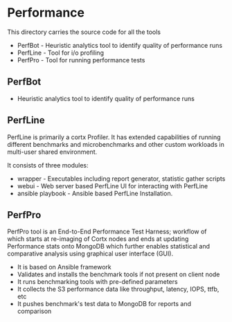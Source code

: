 # Performance

This directory carries the source code for all the tools

-   PerfBot - Heuristic analytics tool to identify quality of performance runs
-   PerfLine - Tool for i/o profiling
-   PerfPro - Tool for running performance tests

## PerfBot

-   Heuristic analytics tool to identify quality of performance runs

## PerfLine

PerfLine is primarily a cortx Profiler. It has extended capabilities of running different benchmarks and microbenchmarks and other custom workloads in multi-user shared environment.

It consists of three modules:

-   wrapper - Executables including report generator, statistic gather scripts
-   webui - Web server based PerfLine UI for interacting with PerfLine
-   ansible playbook - Ansible based PerfLine Installation.

## PerfPro

PerfPro tool is an End-to-End Performance Test Harness; workflow of which starts at re-imaging of Cortx nodes and ends at updating Performance stats onto MongoDB which further enables statistical and comparative analysis using graphical user interface (GUI).

-   It is based on Ansible framework
-   Validates and installs the benchmark tools if not present on client node
-   It runs benchmarking tools with pre-defined parameters
-   It collects the S3 performance data like throughput, latency, IOPS, ttfb, etc
-   It pushes benchmark's test data to MongoDB for reports and comparison
